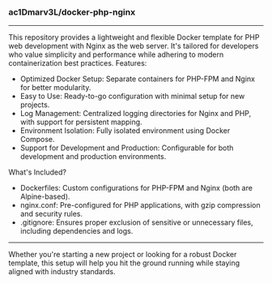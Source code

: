 ### ac1Dmarv3L/docker-php-nginx

---

This repository provides a lightweight and flexible Docker template for PHP web development with Nginx as the web server. It's tailored for developers who value simplicity and performance while adhering to modern containerization best practices.
Features:

- Optimized Docker Setup: Separate containers for PHP-FPM and Nginx for better modularity.
- Easy to Use: Ready-to-go configuration with minimal setup for new projects.
- Log Management: Centralized logging directories for Nginx and PHP, with support for persistent mapping.
- Environment Isolation: Fully isolated environment using Docker Compose.
- Support for Development and Production: Configurable for both development and production environments.

What's Included?

- Dockerfiles: Custom configurations for PHP-FPM and Nginx (both are Alpine-based).
- nginx.conf: Pre-configured for PHP applications, with gzip compression and security rules.
- .gitignore: Ensures proper exclusion of sensitive or unnecessary files, including dependencies and logs.

---

Whether you're starting a new project or looking for a robust Docker template, this setup will help you hit the ground running while staying aligned with industry standards.